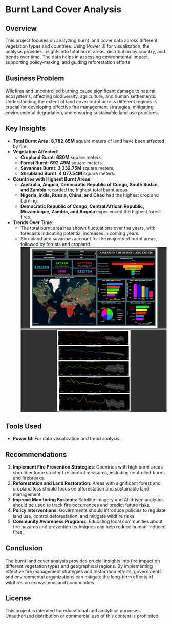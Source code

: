 # Burnt Land Cover Analysis

## Overview
This project focuses on analyzing burnt land cover data across different vegetation types and countries. Using Power BI for visualization, the analysis provides insights into total burnt areas, distribution by country, and trends over time. The data helps in assessing environmental impact, supporting policy-making, and guiding reforestation efforts.

## Business Problem
Wildfires and uncontrolled burning cause significant damage to natural ecosystems, affecting biodiversity, agriculture, and human settlements. Understanding the extent of land cover burnt across different regions is crucial for developing effective fire management strategies, mitigating environmental degradation, and ensuring sustainable land use practices.

## Key Insights

- **Total Burnt Area**: **8,782.85M** square meters of land have been affected by fire.
- **Vegetation Affected**:
  - **Cropland Burnt**: **680M** square meters.
  - **Forest Burnt**: **692.45M** square meters.
  - **Savannas Burnt**: **3,332.75M** square meters.
  - **Shrubland Burnt**: **4,077.54M** square meters.
- **Countries with Highest Burnt Areas**:
  - **Australia, Angola, Democratic Republic of Congo, South Sudan, and Zambia** recorded the highest total burnt areas.
  - **Nigeria, India, Russia, China, and Chad** had the highest cropland burning.
  - **Democratic Republic of Congo, Central African Republic, Mozambique, Zambia, and Angola** experienced the highest forest fires.
- **Trends Over Time**:
  - The total burnt area has shown fluctuations over the years, with forecasts indicating potential increases in coming years.
  - Shrubland and savannas account for the majority of burnt areas, followed by forests and cropland.
![image_anti](https://github.com/Pdeep666/POWERBI/blob/adb24533376ba4438ff8628cc69a721708a9b480/LAND_AREA_BURNT/Screenshot%20(204).png)
![image_anti](https://github.com/Pdeep666/POWERBI/blob/4803e7050917458b50a6c531843334049bf27344/LAND_AREA_BURNT/Screenshot%20(205).png)
## Tools Used
- **Power BI**: For data visualization and trend analysis.

## Recommendations
1. **Implement Fire Prevention Strategies**: Countries with high burnt areas should enforce stricter fire control measures, including controlled burns and firebreaks.
2. **Reforestation and Land Restoration**: Areas with significant forest and cropland loss should focus on afforestation and sustainable land management.
3. **Improve Monitoring Systems**: Satellite imagery and AI-driven analytics should be used to track fire occurrences and predict future risks.
4. **Policy Interventions**: Governments should introduce policies to regulate land use, control deforestation, and mitigate wildfire risks.
5. **Community Awareness Programs**: Educating local communities about fire hazards and prevention techniques can help reduce human-induced fires.

## Conclusion
The burnt land cover analysis provides crucial insights into fire impact on different vegetation types and geographical regions. By implementing effective fire management strategies and restoration efforts, governments and environmental organizations can mitigate the long-term effects of wildfires on ecosystems and communities.

## License
This project is intended for educational and analytical purposes. Unauthorized distribution or commercial use of this content is prohibited.

